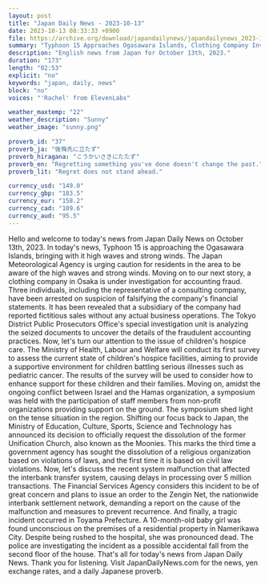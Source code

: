 ```yaml
---
layout: post
title: "Japan Daily News - 2023-10-13"
date: 2023-10-13 08:33:33 +0900
file: https://archive.org/download/japandailynews/japandailynews_2023-10-13.mp3
summary: "Typhoon 15 Approaches Ogasawara Islands, Clothing Company Involved in Accounting Fraud, & more…"
description: "English news from Japan for October 13th, 2023."
duration: "173"
length: "02:53"
explicit: "no"
keywords: "japan, daily, news"
block: "no"
voices: "'Rachel' from ElevenLabs"

weather_maxtemp: "22"
weather_description: "Sunny"
weather_image: "sunny.png"

proverb_id: "37"
proverb_ja: "後悔先に立たず"
proverb_hiragana: "こうかいさきにたたず"
proverb_en: "Regretting something you've done doesn't change the past."
proverb_lit: "Regret does not stand ahead."

currency_usd: "149.0"
currency_gbp: "183.5"
currency_eur: "158.2"
currency_cad: "109.6"
currency_aud: "95.5"
---
```


Hello and welcome to today's news from Japan Daily News on October 13th, 2023. In today's news, Typhoon 15 is approaching the Ogasawara Islands, bringing with it high waves and strong winds. The Japan Meteorological Agency is urging caution for residents in the area to be aware of the high waves and strong winds. Moving on to our next story, a clothing company in Osaka is under investigation for accounting fraud. Three individuals, including the representative of a consulting company, have been arrested on suspicion of falsifying the company's financial statements. It has been revealed that a subsidiary of the company had reported fictitious sales without any actual business operations. The Tokyo District Public Prosecutors Office's special investigation unit is analyzing the seized documents to uncover the details of the fraudulent accounting practices. Now, let's turn our attention to the issue of children's hospice care. The Ministry of Health, Labour and Welfare will conduct its first survey to assess the current state of children's hospice facilities, aiming to provide a supportive environment for children battling serious illnesses such as pediatric cancer. The results of the survey will be used to consider how to enhance support for these children and their families. Moving on, amidst the ongoing conflict between Israel and the Hamas organization, a symposium was held with the participation of staff members from non-profit organizations providing support on the ground. The symposium shed light on the tense situation in the region. Shifting our focus back to Japan, the Ministry of Education, Culture, Sports, Science and Technology has announced its decision to officially request the dissolution of the former Unification Church, also known as the Moonies. This marks the third time a government agency has sought the dissolution of a religious organization based on violations of laws, and the first time it is based on civil law violations. Now, let's discuss the recent system malfunction that affected the interbank transfer system, causing delays in processing over 5 million transactions. The Financial Services Agency considers this incident to be of great concern and plans to issue an order to the Zengin Net, the nationwide interbank settlement network, demanding a report on the cause of the malfunction and measures to prevent recurrence. And finally, a tragic incident occurred in Toyama Prefecture. A 10-month-old baby girl was found unconscious on the premises of a residential property in Namerikawa City. Despite being rushed to the hospital, she was pronounced dead. The police are investigating the incident as a possible accidental fall from the second floor of the house. That's all for today's news from Japan Daily News. Thank you for listening.   Visit JapanDailyNews.com for the news, yen exchange rates, and a daily Japanese proverb.
